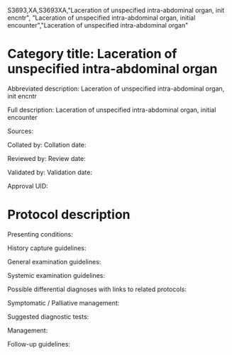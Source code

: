 S3693,XA,S3693XA,"Laceration of unspecified intra-abdominal organ, init encntr", "Laceration of unspecified intra-abdominal organ, initial encounter","Laceration of unspecified intra-abdominal organ"
# Category title: Laceration of unspecified intra-abdominal organ

Abbreviated description: Laceration of unspecified intra-abdominal organ, init encntr

Full description: Laceration of unspecified intra-abdominal organ, initial encounter

Sources:

Collated by:
Collation date:

Reviewed by:
Review date:

Validated by:
Validation date:

Approval UID:

# Protocol description

Presenting conditions:

History capture guidelines:

General examination guidelines:

Systemic examination guidelines:

Possible differential diagnoses with links to related protocols:

Symptomatic / Palliative management:

Suggested diagnostic tests:

Management:

Follow-up guidelines:
